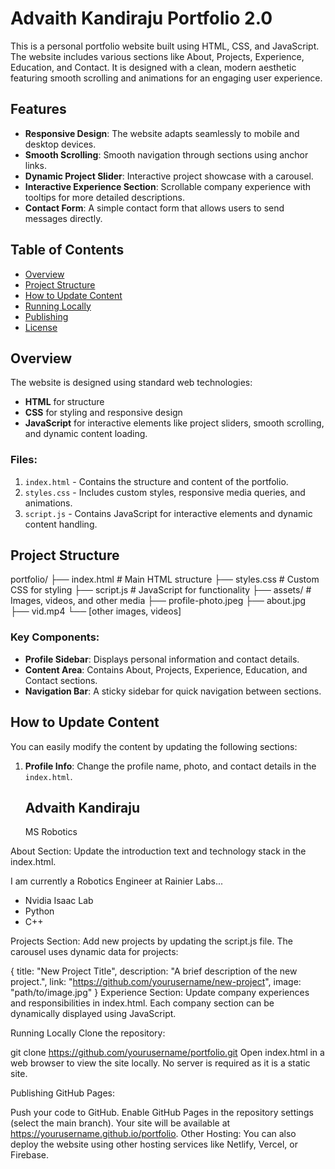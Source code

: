 # Advaith Kandiraju Portfolio 2.0

This is a personal portfolio website built using HTML, CSS, and JavaScript. The website includes various sections like About, Projects, Experience, Education, and Contact. It is designed with a clean, modern aesthetic featuring smooth scrolling and animations for an engaging user experience.

## Features
- **Responsive Design**: The website adapts seamlessly to mobile and desktop devices.
- **Smooth Scrolling**: Smooth navigation through sections using anchor links.
- **Dynamic Project Slider**: Interactive project showcase with a carousel.
- **Interactive Experience Section**: Scrollable company experience with tooltips for more detailed descriptions.
- **Contact Form**: A simple contact form that allows users to send messages directly.

## Table of Contents
- [Overview](#overview)
- [Project Structure](#project-structure)
- [How to Update Content](#how-to-update-content)
- [Running Locally](#running-locally)
- [Publishing](#publishing)
- [License](#license)

## Overview
The website is designed using standard web technologies:
- **HTML** for structure
- **CSS** for styling and responsive design
- **JavaScript** for interactive elements like project sliders, smooth scrolling, and dynamic content loading.

### Files:
1. `index.html` - Contains the structure and content of the portfolio.
2. `styles.css` - Includes custom styles, responsive media queries, and animations.
3. `script.js` - Contains JavaScript for interactive elements and dynamic content handling.

## Project Structure

portfolio/ ├── index.html # Main HTML structure ├── styles.css # Custom CSS for styling ├── script.js # JavaScript for functionality ├── assets/ # Images, videos, and other media ├── profile-photo.jpeg ├── about.jpg ├── vid.mp4 └── [other images, videos]


### Key Components:
- **Profile Sidebar**: Displays personal information and contact details.
- **Content Area**: Contains About, Projects, Experience, Education, and Contact sections.
- **Navigation Bar**: A sticky sidebar for quick navigation between sections.

## How to Update Content

You can easily modify the content by updating the following sections:

1. **Profile Info**: Change the profile name, photo, and contact details in the `index.html`.
   
   <h2 class="profile-name">Advaith Kandiraju</h2>
   <p class="profile-degree">MS Robotics</p>
About Section: Update the introduction text and technology stack in the index.html.

<p class="intro-text">I am currently a Robotics Engineer at Rainier Labs...</p>
<ul class="tech-list">
    <li>Nvidia Isaac Lab</li>
    <li>Python</li>
    <li>C++</li>
</ul>
Projects Section: Add new projects by updating the script.js file. The carousel uses dynamic data for projects:

{
    title: "New Project Title",
    description: "A brief description of the new project.",
    link: "https://github.com/yourusername/new-project",
    image: "path/to/image.jpg"
}
Experience Section: Update company experiences and responsibilities in index.html. Each company section can be dynamically displayed using JavaScript.

Running Locally
Clone the repository:

git clone https://github.com/yourusername/portfolio.git
Open index.html in a web browser to view the site locally. No server is required as it is a static site.

Publishing
GitHub Pages:

Push your code to GitHub.
Enable GitHub Pages in the repository settings (select the main branch).
Your site will be available at https://yourusername.github.io/portfolio.
Other Hosting: You can also deploy the website using other hosting services like Netlify, Vercel, or Firebase.
